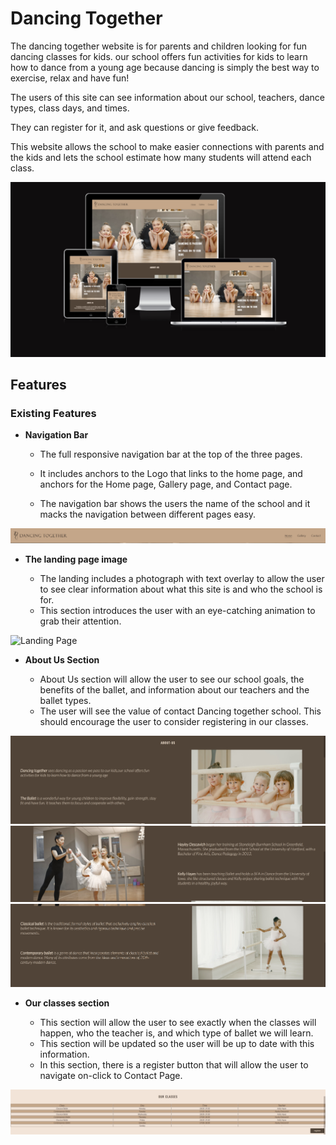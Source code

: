 # Dancing Together

The dancing together website is for parents and children looking for fun dancing classes for kids.
our school offers fun activities for kids to learn how to dance from a young age because dancing is simply the best way to exercise, relax and have fun!

The users of this site can see information about our school, teachers, dance types, class days, and times.

They can register for it, and ask questions or give feedback.

This website allows the school to make easier connections with parents and the kids and lets the school estimate how many students will attend each class.

![Responsice Mockup](https://github.com/ShahemNezamEddin/Dancing-together/blob/main/assets/images/dance-together-mockup.PNG)

## Features 

### Existing Features

- __Navigation Bar__

  - The full responsive navigation bar at the top of the three pages.
  
  - It includes anchors to the Logo that links to the home page, and anchors for the Home page, Gallery page, and Contact page.

  - The navigation bar shows the users the name of the school and it macks the navigation between different pages easy.

![Nav Bar](https://github.com/ShahemNezamEddin/Dancing-together/blob/main/assets/images/nav.PNG)

- __The landing page image__

  - The landing includes a photograph with text overlay to allow the user to see clear information about what this site is and who the school is for. 
  - This section introduces the user with an eye-catching animation to grab their attention.

![Landing Page](https://github.com/ShahemNezamEddin/Dancing-together/blob/main/assets/images/landing-page-image.PNG)

- __About Us Section__

  - About Us section will allow the user to see our school goals, the benefits of the ballet, and information about our teachers and the ballet types. 
  - The user will see the value of contact Dancing together school. This should encourage the user to consider registering in our classes. 

![About Us](https://github.com/ShahemNezamEddin/Dancing-together/blob/main/assets/images/about-us-readme-1.PNG)
![About Us](https://github.com/ShahemNezamEddin/Dancing-together/blob/main/assets/images/about-us-readme-2.PNG)
![About Us](https://github.com/ShahemNezamEddin/Dancing-together/blob/main/assets/images/about-us-readme-3.PNG)

- __Our classes section__

  - This section will allow the user to see exactly when the classes will happen, who the teacher is, and which type of ballet we will learn. 
  - This section will be updated so the user will be up to date with this information.
  - In this section, there is a register button that will allow the user to navigate on-click to Contact Page.

![Our classes](https://github.com/ShahemNezamEddin/Dancing-together/blob/main/assets/images/our-classes-readme.PNG)



